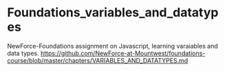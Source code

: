 # Foundations_variables_and_datatypes
NewForce-Foundations assignment on Javascript, learning varaiables and data types.
https://github.com/NewForce-at-Mountwest/foundations-course/blob/master/chapters/VARIABLES_AND_DATATYPES.md
